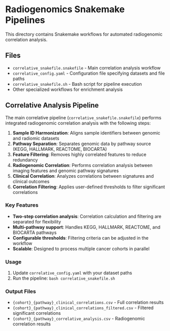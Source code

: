# Radiogenomics Snakemake Pipelines

This directory contains Snakemake workflows for automated radiogenomic correlation analysis.

## Files
- `correlative_snakefile.snakefile` - Main correlation analysis workflow
- `correlative_config.yaml` - Configuration file specifying datasets and file paths
- `correlative_snakefile.sh` - Bash script for pipeline execution
- Other specialized workflows for enrichment analysis

## Correlative Analysis Pipeline

The main correlative pipeline (`correlative_snakefile.snakefile`) performs integrated radiogenomic correlation analysis with the following steps:

1. **Sample ID Harmonization**: Aligns sample identifiers between genomic and radiomic datasets
2. **Pathway Separation**: Separates genomic data by pathway source (KEGG, HALLMARK, REACTOME, BIOCARTA)
3. **Feature Filtering**: Removes highly correlated features to reduce redundancy
4. **Radiogenomic Correlation**: Performs correlation analysis between imaging features and genomic pathway signatures
5. **Clinical Correlation**: Analyzes correlations between signatures and clinical outcomes
6. **Correlation Filtering**: Applies user-defined thresholds to filter significant correlations

### Key Features

- **Two-step correlation analysis**: Correlation calculation and filtering are separated for flexibility
- **Multi-pathway support**: Handles KEGG, HALLMARK, REACTOME, and BIOCARTA pathways
- **Configurable thresholds**: Filtering criteria can be adjusted in the workflow
- **Scalable**: Designed to process multiple cancer cohorts in parallel

### Usage

1. Update `correlative_config.yaml` with your dataset paths
2. Run the pipeline: `bash correlative_snakefile.sh`

### Output Files

- `{cohort}_{pathway}_clinical_correlations.csv` - Full correlation results
- `{cohort}_{pathway}_clinical_correlations_filtered.csv` - Filtered significant correlations
- `{cohort}_{pathway}_correlative_analysis.csv` - Radiogenomic correlation results
